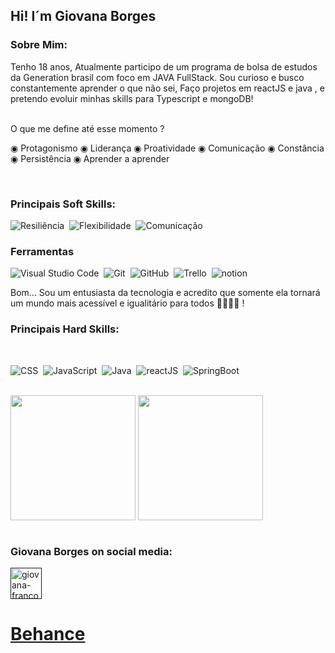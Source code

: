                    
    
                         
             
 ## Hi! I´m Giovana Borges

### Sobre Mim:

Tenho 18 anos, Atualmente participo de um programa de bolsa de estudos da Generation brasil com foco em JAVA FullStack.
Sou curioso e busco constantemente aprender o que não sei, Faço projetos em reactJS e java , e pretendo evoluir minhas skills para Typescript e mongoDB!                                                      
                                                     
 <br>
O que me define até esse momento ?

◉ Protagonismo
◉ Liderança
◉ Proatividade
◉ Comunicação
◉ Constância
◉ Persistência
◉ Aprender a aprender


  <br>
  
  ### Principais Soft Skills:

![Resiliência](https://img.shields.io/badge/-Resiliência-05122C?style=for-the-badge&logo=&logoColor=ffffff)&nbsp;
![Flexibilidade](https://img.shields.io/badge/-flexibilidade-05122C?style=for-the-badge&logo=&logoColor=ffffff)&nbsp;
![Comunicação](https://img.shields.io/badge/-Comunica%C3%A7%C3%A3o-05122C?style=for-the-badge&logo=&logoColor=ffffff)&nbsp;
        
### Ferramentas

![Visual Studio Code](https://img.shields.io/badge/-Visual%20Studio%20Code-05122A?style=for-the-badge&logo=visual-studio-code&logoColor=007ACC)&nbsp;
![Git](https://img.shields.io/badge/-Git-05122A?style=for-the-badge&logo=git)&nbsp;
![GitHub](https://img.shields.io/badge/-GitHub-05122A?style=for-the-badge&logo=github)&nbsp;
![Trello](https://img.shields.io/badge/-Trello-05122A?style=for-the-badge&logo=trello&logoColor=ffffff)&nbsp;
![notion](https://img.shields.io/badge/-Notion-05122A?style=for-the-badge&logo=notion&logoColor=ffffff)&nbsp;


  
Bom... Sou um entusiasta da tecnologia e acredito que somente ela tornará um mundo mais acessível e igualitário para todos 👨👩👳👦 !
### Principais Hard Skills:


  <br>
  
![CSS](https://img.shields.io/badge/-CSS-05122A?style=for-the-badge&logo=CSS3&logoColor=1572B6)&nbsp;
![JavaScript](https://img.shields.io/badge/-JavaScript-05122A?style=for-the-badge&logo=javascript)&nbsp;
![Java](https://img.shields.io/badge/-Java-05122A?style=for-the-badge&logo=java)&nbsp;
![reactJS](https://img.shields.io/badge/-ReactJs-05122A?style=for-the-badge&logo=react)&nbsp;
![SpringBoot](https://img.shields.io/badge/-springBoot-05122A?style=for-the-badge&logo=spring)&nbsp;

  <br>

<div>
<img height="200cm" align="center" src="https://github-readme-stats.vercel.app/api?username=GiovanaBorges&show_icons=true&theme=radical" />
<img height="200cm" align="center" src="https://github-readme-stats.vercel.app/api/top-langs/?username=GiovanaBorges&layout=compact" />
</div>



  <br>
  
  
### Giovana Borges on social media:
<p align="left">
<a href="" target="blank"><img align="center" src="https://www.vectorlogo.zone/logos/linkedin/linkedin-icon.svg" alt="giovana-franco-borges-607073184/" height="50" width="50" color="white" /></a>
  <a href="https://www.behance.net/giovana_borges" target="blank"><h1>Behance</h1></a>
</p>
<br>

